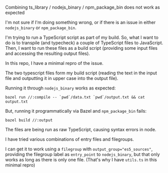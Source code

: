 Combining ts_library / nodejs_binary / npm_package_bin does not work as expected

I'm not sure if I'm doing something wrong, or if there is an issue in either `nodejs_binary` or `npm_package_bin`.

I'm trying to run a TypeScript script as part of my build.
So, what I want to do is to transpile (and typecheck) a couple of TypeScript files to JavaScript. 
Then, I want to run these files as a build script (providing some input files and accessing the resulting output files).

In this repo, I have a minimal repro of the issue.

The two typescript files form my build script (reading the text in the input file and outputting it in upper case into the output file).

Running it through `nodejs_binary` works as expected:

```bazel run //:compile -- `pwd`/data.txt `pwd`/output.txt && cat output.txt```

But, running it programmatically via Bazel and `npm_package_bin` fails:

`bazel build //:output`

The files are being run as raw TypeScript, causing syntax errors in node.

I have tried various combinations of entry files and filegroups. 

I can get it to work using a `filegroup` with `output_group="es5_sources"`, providing the filegroup label as `entry_point` to `nodejs_binary`, but that only works as long as there is only one file. (That's why I have `utils.ts` in this minimal repro)
